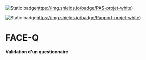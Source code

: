 ![Static badge](https://img.shields.io/badge/PAS-projet-white)https://img.shields.io/badge/PAS-projet-white)

![Static badge](https://img.shields.io/badge/Rapport-projet-white)https://img.shields.io/badge/Rapport-projet-white)


# FACE-Q

**Validation d'un questionnaire**

